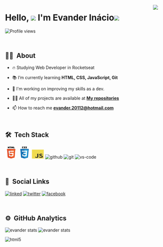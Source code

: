 
<a href="https://evanderinacio.github.io/cracha-nlw" target="blank"><img align="right" height="500em" src="https://raw.githubusercontent.com/gist/EvanderInacio/8a5b15e766fb582e839f94cc036b3256/raw/db42146deb6aadf433645480485cc143b1f764f7/githubCard.svg"/></a>
<h1 align="left">Hello, <img src="https://github.com/EvanderInacio/EvanderInacio/blob/main/images/Earth.gif?raw=true" width="30px"> I'm Evander Inácio<img src="https://raw.githubusercontent.com/kaueMarques/kaueMarques/master/hi.gif" width="30px"></h1>

<p align="left"> <img src="https://komarev.com/ghpvc/?username=EvanderInacio&color=blue" alt="Profile views" /> </p>

<br>

## 🧑🏻 &nbsp;About
- 🔥 Studying Web Developer in Rocketseat
 
- 📚 I’m currently learning **HTML, CSS, JavaScript, Git**
 
- 🚀 I'm working on improving my skills as a dev.
 
- 👨‍💻 All of my projects are available at **[My repositories](https://github.com/EvanderInacio?tab=repositories)**

- 📫 How to reach me **evander.20112@hotmail.com**

<br>

## 🛠 &nbsp;Tech Stack

 <img src="https://raw.githubusercontent.com/devicons/devicon/master/icons/html5/html5-original-wordmark.svg" alt="html5"  width="40" height="40"/> <img src="https://raw.githubusercontent.com/devicons/devicon/master/icons/css3/css3-original-wordmark.svg" alt="css3" width="40" height="40"/> </a>  <img src="https://raw.githubusercontent.com/devicons/devicon/master/icons/javascript/javascript-original.svg" alt="javascript" width="40" height="30"/> </a> <img src="https://raw.githubusercontent.com/EvanderInacio/EvanderInacio/26ff044a2fc4ca9f6153eba5547923f05e9faf6b/images/github.svg" alt="github" width="40" height="33"/> <img src="https://raw.githubusercontent.com/EvanderInacio/EvanderInacio/453eac6a7b80a0a180c970db4b51e3df466da88d/images/git.svg" alt="git" width="40" height="35"/> <img src="https://raw.githubusercontent.com/EvanderInacio/EvanderInacio/e25d715e6c3aeb692fb8b12dab7c7cd87b51b677/images/visual-studio-code.svg" alt="vs-code" width="40" height="35"/>
 
<br>

## 📱 &nbsp;Social Links

<a href="https://www.linkedin.com/in/evander-inacio" target="blank"><img align="center" src="https://raw.githubusercontent.com/rahuldkjain/github-profile-readme-generator/master/src/images/icons/Social/linked-in-alt.svg" alt="linked" height="30" width="40" /></a>
<a href="https://twitter.com/Evander_Inacio" target="blank"><img align="center" src="https://raw.githubusercontent.com/EvanderInacio/EvanderInacio/55c6d0de3bb755efff5dd199a52d7e63fbe9f963/images/twitter.svg" alt="twitter" height="37" width="40" /></a>
<a href="https://www.facebook.com/evandder.lopes" target="blank"><img align="center" src="https://raw.githubusercontent.com/EvanderInacio/EvanderInacio/55c6d0de3bb755efff5dd199a52d7e63fbe9f963/images/facebook.svg" alt="facebook" height="40" width="40" /></a>

<br>

## ⚙️ &nbsp;GitHub Analytics

<img width="530em" src="https://github-readme-stats.vercel.app/api?username=EvanderInacio&show_icons=true=anuraghazra&show_icons=true&theme=algolia" alt="evander stats"/> <img width="530em" src="https://github-readme-stats.vercel.app/api/top-langs/?username=EvanderInacio&layout=compact&theme=algolia" alt="evander stats"/>


<img src="https://raw.githubusercontent.com/EvanderInacio/EvanderInacio/31392b82f8d283024205fa00630967af29dad767/images/github.svg" alt="html5"/>


<!--
**EvanderInacio/EvanderInacio** is a ✨ _special_ ✨ repository because its `README.md` (this file) appears on your GitHub profile.

Here are some ideas to get you started:

- 🔭 I’m currently working on ...
- 🌱 I’m currently learning ...
- 👯 I’m looking to collaborate on ...
- 🤔 I’m looking for help with ...
- 💬 Ask me about ...
- 📫 How to reach me: ...
- 😄 Pronouns: ...
- ⚡ Fun fact: ...
-->
